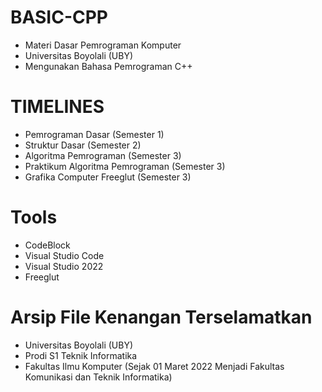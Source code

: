 # BASIC-CPP
- Materi Dasar Pemrograman Komputer
- Universitas Boyolali (UBY)
- Mengunakan Bahasa Pemrograman C++

# TIMELINES
- Pemrograman Dasar (Semester 1)
- Struktur Dasar (Semester 2)
- Algoritma Pemrograman (Semester 3)
- Praktikum Algoritma Pemrograman (Semester 3)
- Grafika Computer Freeglut (Semester 3)

# Tools
- CodeBlock
- Visual Studio Code
- Visual Studio 2022
- Freeglut

# Arsip File Kenangan Terselamatkan
- Universitas Boyolali (UBY)
- Prodi S1 Teknik Informatika
- Fakultas Ilmu Komputer (Sejak 01 Maret 2022 Menjadi Fakultas Komunikasi dan Teknik Informatika)
